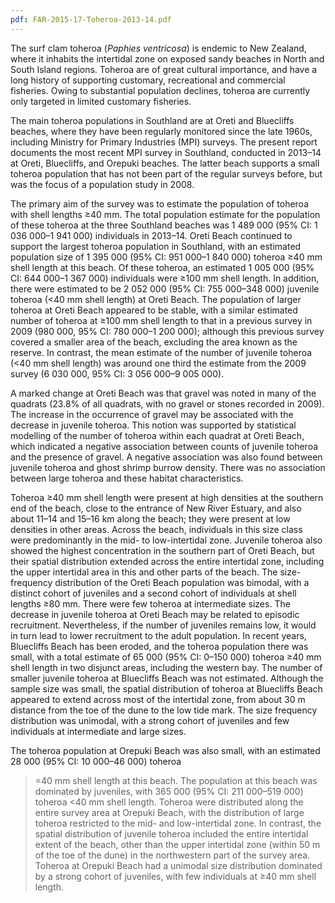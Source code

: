 ```yaml
---
pdf: FAR-2015-17-Toheroa-2013-14.pdf
---
```

The surf clam toheroa (*Paphies ventricosa*) is
endemic to New Zealand, where it inhabits the intertidal
zone on exposed sandy beaches in North and South Island
regions. Toheroa are of great cultural importance, and have
a long history of supporting customary, recreational and
commercial fisheries. Owing to substantial population
declines, toheroa are currently only targeted in limited
customary fisheries.

The main toheroa populations in Southland are at Oreti and
Bluecliffs beaches, where they have been regularly
monitored since the late 1960s, including Ministry for
Primary Industries (MPI) surveys. The present report
documents the most recent MPI survey in Southland,
conducted in 2013–14 at Oreti, Bluecliffs, and
Orepuki beaches. The latter beach supports a small toheroa
population that has not been part of the regular surveys
before, but was the focus of a population study in 2008.

The primary aim of the survey was to estimate the
population of toheroa with shell lengths ≥40 mm. The
total population estimate for the population of these
toheroa at the three Southland beaches was 1 489 000 (95%
CI: 1 036 000–1 941 000) individuals in 2013–14.
Oreti Beach continued to support the largest toheroa
population in Southland, with an estimated population size
of 1 395 000 (95% CI: 951 000–1 840 000) toheroa
≥40 mm shell length at this beach. Of these toheroa,
an estimated 1 005 000 (95% CI: 644 000–1 367 000)
individuals were ≥100 mm shell length. In addition,
there were estimated to be 2 052 000 (95% CI:
755 000–348 000) juvenile toheroa (<40 mm shell length)
at Oreti Beach. The population of larger toheroa at Oreti
Beach appeared to be stable, with a similar estimated
number of toheroa at ≥100 mm shell length to that in a
previous survey in 2009 (980 000, 95% CI:
780 000–1 200 000); although this previous survey covered
a smaller area of the beach, excluding the area known as
the reserve. In contrast, the mean estimate of the number
of juvenile toheroa (<40 mm shell length) was around one
third the estimate from the 2009 survey (6 030 000, 95%
CI: 3 056 000–9 005 000).

A marked change at Oreti Beach was that gravel was noted in
many of the quadrats (23.8% of all quadrats, with no
gravel or stones recorded in 2009). The increase in the
occurrence of gravel may be associated with the decrease in
juvenile toheroa. This notion was supported by statistical
modelling of the number of toheroa within each quadrat at
Oreti Beach, which indicated a negative association between
counts of juvenile toheroa and the presence of gravel. A
negative association was also found between juvenile
toheroa and ghost shrimp burrow density. There was no
association between large toheroa and these habitat
characteristics.

Toheroa ≥40 mm shell length were present at high
densities at the southern end of the beach, close to the
entrance of New River Estuary, and also about 11–14
and 15–16 km along the beach; they were present at
low densities in other areas. Across the beach, individuals
in this size class were predominantly in the mid- to
low-intertidal zone. Juvenile toheroa also showed the
highest concentration in the southern part of Oreti Beach,
but their spatial distribution extended across the entire
intertidal zone, including the upper intertidal area in
this and other parts of the beach. The size-frequency
distribution of the Oreti Beach population was bimodal,
with a distinct cohort of juveniles and a second cohort of
individuals at shell lengths ≥80 mm. There were few
toheroa at intermediate sizes. The decrease in juvenile
toheroa at Oreti Beach may be related to episodic
recruitment. Nevertheless, if the number of juveniles
remains low, it would in turn lead to lower recruitment to
the adult population. In recent years, Bluecliffs Beach has
been eroded, and the toheroa population there was small,
with a total estimate of 65 000 (95% CI: 0–150 000)
toheroa ≥40 mm shell length in two disjunct areas,
including the western bay. The number of smaller juvenile
toheroa at Bluecliffs Beach was not estimated. Although the
sample size was small, the spatial distribution of toheroa
at Bluecliffs Beach appeared to extend across most of the
intertidal zone, from about 30 m distance from the toe of
the dune to the low tide mark. The size frequency
distribution was unimodal, with a strong cohort of
juveniles and few individuals at intermediate and large
sizes.

The toheroa population at Orepuki Beach was also small,
with an estimated 28 000 (95% CI: 10 000–46 000) toheroa
>=40 mm shell length at this beach. The population at
this beach was dominated by juveniles, with 365 000 (95%
CI: 211 000–519 000) toheroa <40 mm shell length.
Toheroa were distributed along the entire survey area at
Orepuki Beach, with the distribution of large toheroa
restricted to the mid- and low-intertidal zone. In
contrast, the spatial distribution of juvenile toheroa
included the entire intertidal extent of the beach, other
than the upper intertidal zone (within 50 m of the toe of
the dune) in the northwestern part of the survey area.
Toheroa at Orepuki Beach had a unimodal size distribution
dominated by a strong cohort of juveniles, with few
individuals at ≥40 mm shell length.
